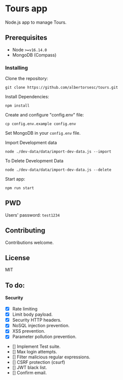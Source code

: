 # Tours app

Node.js app to manage Tours.

## Prerequisites

- Node `>=v16.14.0`
- MongoDB (Compass)

### Installing

Clone the repository:

`git clone https://github.com/albertorsesc/tours.git`

Install Dependencies:

`npm install`

Create and configure "config.env" file:

`cp config.env.example config.env`

Set MongoDB in your `config.env` file.

Import Development data

`node ./dev-data/data/import-dev-data.js --import`

To Delete Development Data

`node ./dev-data/data/import-dev-data.js --delete`

Start app:

`npm run start`

## PWD

Users' password: `test1234`

## Contributing

Contributions welcome.

## License

MIT

## To do:

#### Security

* [x] Rate limiting
* [x] Limit body payload.
* [x] Security HTTP headers.
* [x] NoSQL injection prevention.
* [x] XSS prevention.
* [x] Parameter pollution prevention.
* [] Implement Test suite.
* [] Max login attempts.
* [] Filter malicious regular expressions.
* [] CSRF protection (csurf)
* [] JWT black list.
* [] Confirm email.